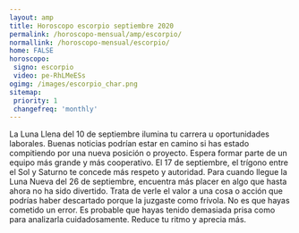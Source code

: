 ```yaml
---
layout: amp
title: Horoscopo escorpio septiembre 2020 
permalink: /horoscopo-mensual/amp/escorpio/
normallink: /horoscopo-mensual/escorpio/
home: FALSE
horoscopo:
 signo: escorpio
 video: pe-RhLMeESs 
ogimg: /images/escorpio_char.png
sitemap:
 priority: 1
 changefreq: 'monthly'
---
```



La Luna Llena del 10 de septiembre ilumina tu carrera u oportunidades laborales. Buenas noticias podrían estar en camino si has estado compitiendo por una nueva posición o proyecto. Espera formar parte de un equipo más grande y más cooperativo. El 17 de septiembre, el trígono entre el Sol y Saturno te concede más respeto y autoridad. Para cuando llegue la Luna Nueva del 26 de septiembre, encuentra más placer en algo que hasta ahora no ha sido divertido. Trata de verle el valor a una cosa o acción que podrías haber descartado porque la juzgaste como frívola. No es que hayas cometido un error. Es probable que hayas tenido demasiada prisa como para analizarla cuidadosamente. Reduce tu ritmo y aprecia más.